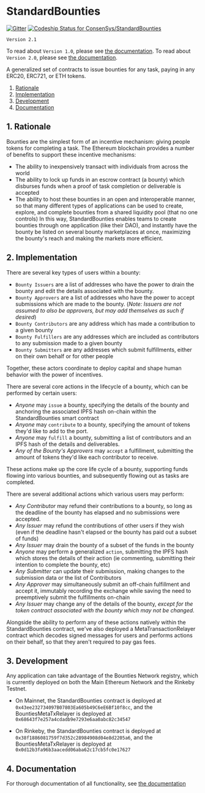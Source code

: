 # StandardBounties
[![Gitter](https://badges.gitter.im/Join%20Chat.svg)](https://gitter.im/bounties-network/Lobby?utm_source=badge&utm_medium=badge&utm_campaign=pr-badge)
[ ![Codeship Status for ConsenSys/StandardBounties](https://app.codeship.com/projects/1e2726c0-ac83-0135-5579-52b4614bface/status?branch=master)](https://app.codeship.com/projects/257018)

`Version 2.1`

To read about `Version 1.0`, please see [the documentation](./docs/documentation_v1.md).
To read about `Version 2.0`, please see [the documentation](./docs/documentation_v2.md).


A generalized set of contracts to issue bounties for any task, paying in any ERC20, ERC721, or ETH tokens.

1. [Rationale](#1-rationale)
2. [Implementation](#2-implementation)
3. [Development](#3-development)
4. [Documentation](#4-documentation)

## 1. Rationale

Bounties are the simplest form of an incentive mechanism: giving people tokens for completing a task. The Ethereum blockchain provides a number of benefits to support these incentive mechanisms:
- The ability to inexpensively transact with individuals from across the world
- The ability to lock up funds in an escrow contract (a bounty) which disburses funds when a proof of task completion or deliverable is accepted
- The ability to host these bounties in an open and interoperable manner, so that many different types of applications can be used to create, explore, and complete bounties from a shared liquidity pool (that no one controls)
In this way, StandardBounties enables teams to create bounties through one application (like their DAO), and instantly have the bounty be listed on several bounty marketplaces at once, maximizing the bounty's reach and making the markets more efficient.


## 2. Implementation
There are several key types of users within a bounty:
- `Bounty Issuers` are a list of addresses who have the power to drain the bounty and edit the details associated with the bounty.
- `Bounty Approvers` are a list of addresses who have the power to accept submissions which are made to the bounty. (*Note: Issuers are not assumed to also be approvers, but may add themselves as such if desired*)
- `Bounty Contributors` are any address which has made a contribution to a given bounty
- `Bounty Fulfillers` are any addresses which are included as contributors to any submission made to a given bounty
- `Bounty Submitters` are any addresses which submit fulfillments, either on their own behalf or for other people

Together, these actors coordinate to deploy capital and shape human behavior with the power of incentives.

There are several core actions in the lifecycle of a bounty, which can be performed by certain users:
- *Anyone* may `issue` a bounty, specifying the details of the bounty and anchoring the associated IPFS hash on-chain within the StandardBounties smart contract
- *Anyone* may `contribute` to a bounty, specifying the amount of tokens they'd like to add to the port.
- *Anyone* may `fulfill` a bounty, submitting a list of contributors and an IPFS hash of the details and deliverables.
- *Any of the Bounty's Approvers* may `accept` a fulfillment, submitting the amount of tokens they'd like each contributor to receive.

These actions make up the core life cycle of a bounty, supporting funds flowing into various bounties, and subsequently flowing out as tasks are completed.

There are several additional actions which various users may perform:
- *Any Contributor* may refund their contributions to a bounty, so long as the deadline of the bounty has elapsed and no submissions were accepted.
- *Any Issuer* may refund the contributions of other users if they wish (even if the deadline hasn't elapsed or the bounty has paid out a subset of funds)
- *Any Issuer* may drain the bounty of a subset of the funds in the bounty
- *Anyone* may perform a generalized `action`, submitting the IPFS hash which stores the details of their action (ie commenting, submitting their intention to complete the bounty, etc)
- *Any Submitter* can update their submission, making changes to the submission data or the list of Contributors
- *Any Approver* may simultaneously submit an off-chain fulfillment and accept it, immutably recording the exchange while saving the need to preemptively submit the fulfillments on-chain
- *Any Issuer* may change any of the details of the bounty, *except for the token contract associated with the bounty which may not be changed*.

Alongside the ability to perform any of these actions natively within the StandardBounties contract, we've also deployed a MetaTransactionRelayer contract which decodes signed messages for users and performs actions on their behalf, so that they aren't required to pay gas fees.

## 3. Development

Any application can take advantage of the Bounties Network registry, which is currently deployed on both the Main Ethereum Network and the Rinkeby Testnet.

- On Mainnet, the StandardBounties contract is deployed at `0x43ee232734097B07803Ea605b49C6eE6Bf10f8cc`, and the BountiesMetaTxRelayer is deployed at `0x68643f7e257a4cdadb9e7293e6aa0abc82c34547`

- On Rinkeby, the StandardBounties contract is deployed at `0x38f1886081759f7d352c28984908d04e8d2205a6`, and the BountiesMetaTxRelayer is deployed at `0x0d12b3fa96b3aacedd06aba62c17cb5fc0e17627`

## 4. Documentation

For thorough documentation of all functionality, see [the documentation](./docs/documentation_v2.1.md)
